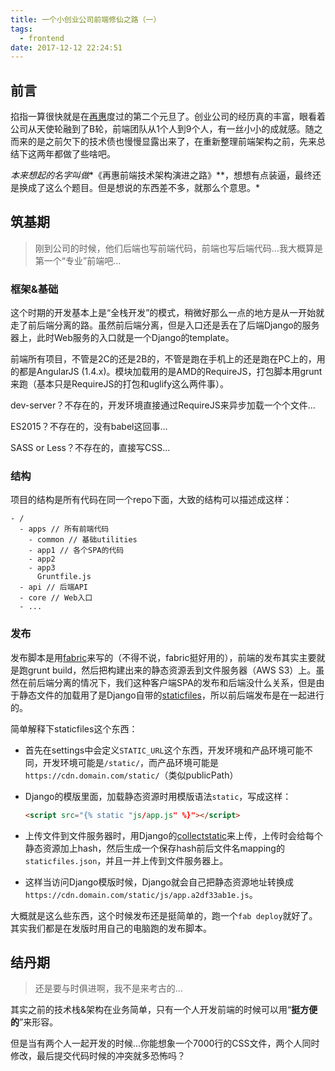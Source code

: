 ```yaml
---
title: 一个小创业公司前端修仙之路（一）
tags:
  - frontend
date: 2017-12-12 22:24:51
---
```


<!-- more -->

## 前言

掐指一算很快就是在[再惠](https://www.kezaihui.com)度过的第二个元旦了。创业公司的经历真的丰富，眼看着公司从天使轮融到了B轮，前端团队从1个人到9个人，有一丝小小的成就感。随之而来的是之前欠下的技术债也慢慢显露出来了，在重新整理前端架构之前，先来总结下这两年都做了些啥吧。

*本来想起的名字叫做**《再惠前端技术架构演进之路》**，想想有点装逼，最终还是换成了这么个题目。但是想说的东西差不多，就那么个意思。*



## 筑基期

>  刚到公司的时候，他们后端也写前端代码，前端也写后端代码…我大概算是第一个“专业”前端吧...



### 框架&基础

这个时期的开发基本上是“全栈开发”的模式，稍微好那么一点的地方是从一开始就走了前后端分离的路。虽然前后端分离，但是入口还是丢在了后端Django的服务器上，此时Web服务的入口就是一个Django的template。

前端所有项目，不管是2C的还是2B的，不管是跑在手机上的还是跑在PC上的，用的都是AngularJS (1.4.x)。模块加载用的是AMD的RequireJS，打包脚本用grunt来跑（基本只是RequireJS的打包和uglify这么两件事）。

dev-server？不存在的，开发环境直接通过RequireJS来异步加载一个个文件...

ES2015？不存在的，没有babel这回事...

SASS or Less？不存在的，直接写CSS...



### 结构

项目的结构是所有代码在同一个repo下面，大致的结构可以描述成这样：

```
- /
  - apps // 所有前端代码
  	- common // 基础utilities
  	- app1 // 各个SPA的代码
  	- app2
  	- app3
  	  Gruntfile.js
  - api // 后端API
  - core // Web入口
  - ...
```



### 发布

发布脚本是用[fabric](http://www.fabfile.org/)来写的（不得不说，fabric挺好用的），前端的发布其实主要就是跑grunt build，然后把构建出来的静态资源丢到文件服务器（AWS S3）上。虽然在前后端分离的情况下，我们这种客户端SPA的发布和后端没什么关系，但是由于静态文件的加载用了是Django自带的[staticfiles](https://docs.djangoproject.com/en/2.0/ref/contrib/staticfiles/)，所以前后端发布是在一起进行的。

简单解释下staticfiles这个东西：

* 首先在settings中会定义`STATIC_URL`这个东西，开发环境和产品环境可能不同，开发环境可能是`/static/`，而产品环境可能是`https://cdn.domain.com/static/`（类似publicPath）

* Django的模版里面，加载静态资源时用模版语法`static`，写成这样：

  ```html
  <script src="{% static "js/app.js" %}"></script>
  ```

* 上传文件到文件服务器时，用Django的[collectstatic](https://docs.djangoproject.com/en/2.0/ref/contrib/staticfiles/#collectstatic)来上传，上传时会给每个静态资源加上hash，然后生成一个保存hash前后文件名mapping的`staticfiles.json`，并且一并上传到文件服务器上。

* 这样当访问Django模版时候，Django就会自己把静态资源地址转换成`https://cdn.domain.com/static/js/app.a2df33ab1e.js`。



大概就是这么些东西，这个时候发布还是挺简单的，跑一个`fab deploy`就好了。其实我们都是在发版时用自己的电脑跑的发布脚本。



## 结丹期

> 还是要与时俱进啊，我不是来考古的...



其实之前的技术栈&架构在业务简单，只有一个人开发前端的时候可以用“**挺方便的**”来形容。

但是当有两个人一起开发的时候...你能想象一个7000行的CSS文件，两个人同时修改，最后提交代码时候的冲突就多恐怖吗？

